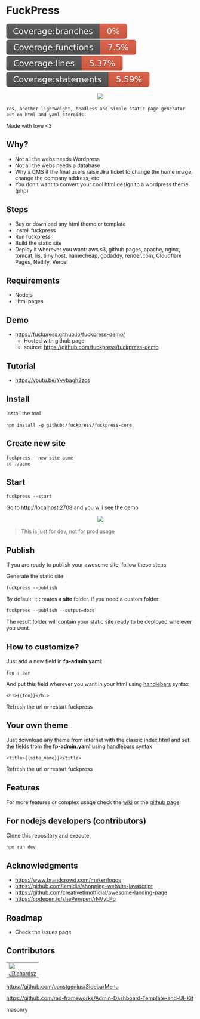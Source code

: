 # FuckPress

<p float="left">
  <img src="./coverage/branches.svg">
  <img src="./coverage/functions.svg">
  <img src="./coverage/lines.svg">
  <img src="./coverage/statements.svg">
</p>

<p align="center">
  <img src="https://github.com/user-attachments/assets/1aa03ce3-94ea-49c5-9860-89d0d33fda26" width=150>  
</p>

 	Yes, another lightweight, headless and simple static page generator but on html and yaml steroids. 

Made with love <3

## Why?

- Not all the webs needs Wordpress
- Not all the webs needs a database
- Why a CMS if the final users raise Jira ticket to change the home image, change the company address, etc
- You don't want to convert your cool html design to a wordpress theme (php)

## Steps

- Buy or download any html theme or template
- Install fuckpress
- Run fuckpress
- Build the static site
- Deploy it wherever you want: aws s3, github pages, apache, nginx, tomcat, iis, tiiny.host, namecheap, godaddy, render.com, Cloudflare Pages, Netlify, Vercel

## Requirements

- Nodejs
- Html pages

## Demo

- https://fuckpress.github.io/fuckpress-demo/
  - Hosted with github page
  - source: https://github.com/fuckpress/fuckpress-demo

## Tutorial

- https://youtu.be/Yvybagh2zcs

## Install

Install the tool

```
npm install -g github:/fuckpress/fuckpress-core
```

## Create new site

```
fuckpress --new-site acme
cd ./acme
```

## Start

```
fuckpress --start
```

Go to http://localhost:2708 and you will see the demo

<p align="center">
 <img src="https://github.com/user-attachments/assets/2ecc6d95-efd3-49f8-a3d6-9b88d3482411" width=500>
</p>

> This is just for dev, not for prod usage

## Publish

If you are ready to publish your awesome site, follow these steps

Generate the static site

```
fuckpress --publish
```

By default, it creates a **site** folder. If you need a custom folder:

```
fuckpress --publish --output=docs
```

The result folder will contain your static site ready to be deployed wherever you want.

## How to customize?

Just add a new field in **fp-admin.yaml**:

```
foo : bar
```

And put this field wherever you want in your html using [handlebars](https://handlebarsjs.com/contributing/interactive-examples.html) syntax

```
<h1>{{foo}}</h1>
```

Refresh the url or restart fuckpress

## Your own theme

Just download any theme from internet with the classic index.html and set the fields from the **fp-admin.yaml** using [handlebars](https://handlebarsjs.com/contributing/interactive-examples.html) syntax

```
<title>{{site_name}}</title>
```

Refresh the url or restart fuckpress

## Features

For more features or complex usage check the [wiki](https://github.com/fuckpress/fuckpress-core/wiki) or the [github page](https://fuckpress.github.io)

## For nodejs developers (contributors)

Clone this repository and execute

```js
npm run dev
```


## Acknowledgments

- https://www.brandcrowd.com/maker/logos
- https://github.com/lemidia/shopping-website-javascript
- https://github.com/creativetimofficial/awesome-landing-page
- https://codepen.io/shePen/pen/rNVyLPo


## Roadmap

- Check the issues page

## Contributors

<table>
  <tbody>    
    <td>
      <img src="https://avatars0.githubusercontent.com/u/3322836?s=460&v=4" width="100px;"/>
      <br />
      <label><a href="http://jrichardsz.github.io/">JRichardsz</a></label>
      <br />
    </td>
  </tbody>
</table>


https://github.com/constgenius/SidebarMenu

https://github.com/rad-frameworks/Admin-Dashboard-Template-and-UI-Kit

masonry